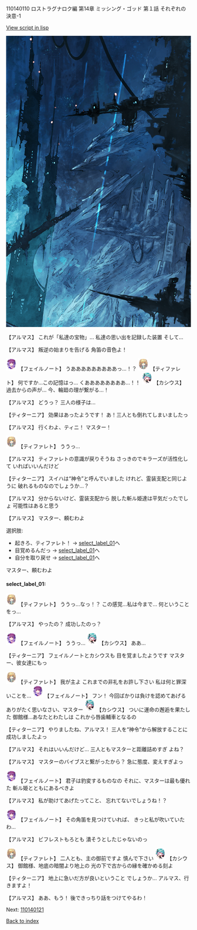 110140110 ロストラグナロク編 第14章 ミッシング・ゴッド 第１話 それぞれの決意-1

[View script in lisp](../scripts/110140110.txt)

![underground_world_1.png](../images/backgrounds/underground_world_1.png)

【アルマス】
これが「私達の宝物」…
私達の思い出を記録した装置
そして…

【アルマス】
叛逆の始まりを告げる
角笛の音色よ！

<img src="../images/units/3401911.png" alt="3401911.png" height="34"/>
【フェイルノート】
うあああああああああっ…！？

<img src="../images/units/3503211.png" alt="3503211.png" height="34"/>
【ティファレト】
何ですか…この記憶はっ…
くああああああああ…！！

<img src="../images/units/3303111.png" alt="3303111.png" height="34"/>
【カシウス】
過去からの声が…
今、輪廻の理が繋がる…！

【アルマス】
どうっ？
三人の様子は…

【ティターニア】
効果はあったようです！
あ！三人とも倒れてしまいましたっ

【アルマス】
行くわよ、ティニ！
マスター！

<img src="../images/units/3503211.png" alt="3503211.png" height="34"/>
【ティファレト】
ううっ…

【アルマス】
ティファレトの意識が戻りそうね
さっきのでキラーズが活性化して
いればいいんだけど

【ティターニア】
スイハは“神令”と呼んでいました
けれど、霊装支配と同じように
破れるものなのでしょうか…？

【アルマス】
分からないけど、霊装支配から
脱した斬ル姫達は平気だったでしょ
可能性はあると思う

【アルマス】
マスター、頼むわよ

選択肢:
- 起きろ、ティファレト！ → [select_label_01](#select_label_01)へ
- 目覚めるんだっ → [select_label_01](#select_label_01)へ
- 自分を取り戻せ → [select_label_01](#select_label_01)へ

マスター、頼むわよ

#### select_label_01:

<img src="../images/units/3503211.png" alt="3503211.png" height="34"/>
【ティファレト】
ううっ…なっ！？
この感覚…私は今まで…
何ということをっ…

【アルマス】
やったの？
成功したのっ？

<img src="../images/units/3401911.png" alt="3401911.png" height="34"/>
【フェイルノート】
ううっ…

<img src="../images/units/3303111.png" alt="3303111.png" height="34"/>
【カシウス】
ああ…

【ティターニア】
フェイルノートとカシウスも
目を覚ましたようです
マスター、彼女達にもっ

<img src="../images/units/3503211.png" alt="3503211.png" height="34"/>
【ティファレト】
我が主よ
これまでの非礼をお許し下さい
私は何と罪深いことを…

<img src="../images/units/3401911.png" alt="3401911.png" height="34"/>
【フェイルノート】
フン！
今回ばかりは負けを認めてあげる
ありがたく思いなさい、マスター

<img src="../images/units/3303111.png" alt="3303111.png" height="34"/>
【カシウス】
ついに運命の邂逅を果たした
御館様…あなたとわたしは
これから唇歯輔車となるの

【ティターニア】
やりましたね、アルマス！
三人を“神令”から解放することに
成功しましたよっ

【アルマス】
それはいいんだけど…
三人ともマスターと距離詰めすぎ
よね？

【アルマス】
マスターのバイブスと繋がったから？
急に態度、変えすぎよっ

<img src="../images/units/3401911.png" alt="3401911.png" height="34"/>
【フェイルノート】
君子は豹変するものなの
それに、マスターは最も優れた
斬ル姫とともにあるべきよ

【アルマス】
私が助けてあげたってこと、
忘れてないでしょうね！？

<img src="../images/units/3401911.png" alt="3401911.png" height="34"/>
【フェイルノート】
その角笛を見つけていれば、
きっと私が吹いていたわ…

【アルマス】
ビフレストもろとも
潰そうとしたじゃないのっ

<img src="../images/units/3503211.png" alt="3503211.png" height="34"/>
【ティファレト】
二人とも、主の御前ですよ
慎んで下さい

<img src="../images/units/3303111.png" alt="3303111.png" height="34"/>
【カシウス】
御館様、地底の暗闇より地上の
光の下で古からの縁を確かめる刻よ

【ティターニア】
地上に急いだ方が良いということ
でしょうか…
アルマス、行きますよ！

【アルマス】
ああ、もう！
後できっちり話をつけてやるわ！

Next: [110140121](110140121.md)

[Back to index](index.md)
